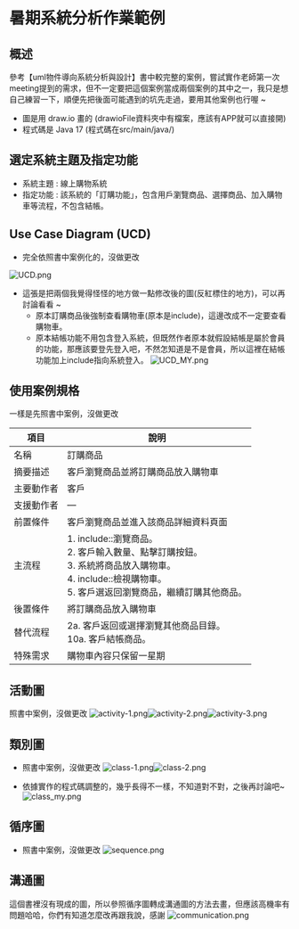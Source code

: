 # 暑期系統分析作業範例

## 概述
參考【uml物件導向系統分析與設計】書中較完整的案例，嘗試實作老師第一次meeting提到的需求，但不一定要把這個案例當成兩個案例的其中之一，我只是想自己練習一下，順便先把後面可能遇到的坑先走過，要用其他案例也行喔 ~
+ 圖是用 draw.io 畫的 (drawioFile資料夾中有檔案，應該有APP就可以直接開)
+ 程式碼是 Java 17 (程式碼在src/main/java/)
## 選定系統主題及指定功能
+ 系統主題 : 線上購物系統
+ 指定功能 : 該系統的「訂購功能」，包含用戶瀏覽商品、選擇商品、加入購物車等流程，不包含結帳。

## Use Case Diagram (UCD)
+ 完全依照書中案例化的，沒做更改

![UCD.png](pic/UCD.png)
+ 這張是把兩個我覺得怪怪的地方做一點修改後的圖(反紅標住的地方)，可以再討論看看 ~
  +  原本訂購商品後強制查看購物車(原本是include)，這邊改成不一定要查看購物車。
  +  原本結帳功能不用包含登入系統，但既然作者原本就假設結帳是屬於會員的功能，那應該要登先登入吧，不然怎知道是不是會員，所以這裡在結帳功能加上include指向系統登入。
![UCD_MY.png](pic/UCD_MY.png)
## 使用案例規格
一樣是先照書中案例，沒做更改

| 項目    | 說明                                                                                                      |
| ----- | ------------------------------------------------------------------------------------------------------- |
| 名稱    | 訂購商品                                                                                                    |
| 摘要描述  | 客戶瀏覽商品並將訂購商品放入購物車                                                                                       |
| 主要動作者 | 客戶                                                                                                      |
| 支援動作者 | —                                                                                                       |
| 前置條件  | 客戶瀏覽商品並進入該商品詳細資料頁面                                                                                      |
| 主流程   | 1. include::瀏覽商品。<br>2. 客戶輸入數量、點擊訂購按鈕。<br>3. 系統將商品放入購物車。<br>4. include::檢視購物車。<br>5. 客戶選返回瀏覽商品，繼續訂購其他商品。 |
| 後置條件  | 將訂購商品放入購物車                                                                                              |
| 替代流程  | 2a. 客戶返回或選擇瀏覽其他商品目錄。<br>10a. 客戶結帳商品。                                                                    |
| 特殊需求  | 購物車內容只保留一星期 <br/>    

## 活動圖
照書中案例，沒做更改
![activity-1.png](pic/activity-1.png)![activity-2.png](pic/activity-2.png)![activity-3.png](pic/activity-3.png)

## 類別圖
+ 照書中案例，沒做更改
![class-1.png](pic/class-1.png)![class-2.png](pic/class-2.png)

+ 依據實作的程式碼調整的，幾乎長得不一樣，不知道對不對，之後再討論吧~
![class_my.png](pic%2Fclass_my.png)

## 循序圖
+ 照書中案例，沒做更改
![sequence.png](pic/sequence.png)
## 溝通圖
這個書裡沒有現成的圖，所以參照循序圖轉成溝通圖的方法去畫，但應該高機率有問題哈哈，你們有知道怎麼改再跟我說，感謝
![communication.png](pic/communication.png)
